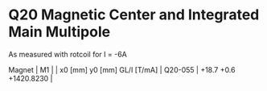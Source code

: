 Q20 Magnetic Center and Integrated Main Multipole
=================================================

As measured with rotcoil for I =  -6A

Magnet  |             M1               |
        | x0 [mm]  y0 [mm] GL/I [T/mA] |
Q20-055 |   +18.7     +0.6 +1420.8230  |
